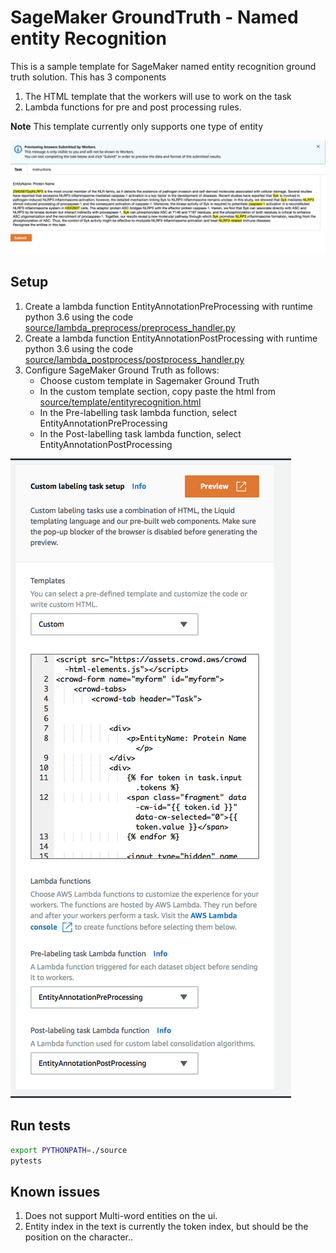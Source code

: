 # SageMaker GroundTruth  - Named entity Recognition
This is a sample template for SageMaker named entity recognition ground truth solution. 
This has 3 components
1. The HTML template that the workers will use to work on the task
1. Lambda functions for pre and post processing rules.

**Note** This template currently only supports one type of entity

![Preview](docs/preview.png)

## Setup
1. Create a lambda function EntityAnnotationPreProcessing with runtime python 3.6 using the code [source/lambda_preprocess/preprocess_handler.py](source/lambda_preprocess/preprocess_handler.py)
1. Create a lambda function EntityAnnotationPostProcessing with runtime python 3.6 using the code [source/lambda_postprocess/postprocess_handler.py](source/lambda_postprocess/postprocess_handler.py)
1. Configure SageMaker Ground Truth as follows:
   - Choose custom template in Sagemaker Ground Truth
   - In the custom template section, copy paste the html from [source/template/entityrecognition.html](source/template/entityrecognition.html)
   - In the Pre-labelling task lambda function, select EntityAnnotationPreProcessing
   - In the Post-labelling task lambda function, select EntityAnnotationPostProcessing


![setup](docs/setup_custom_template.png)

 

## Run tests

```bash
export PYTHONPATH=./source
pytests
```

## Known issues
1. Does not support Multi-word entities on the ui.
2. Entity index in the text is currently the token index, but should be the position on the character..